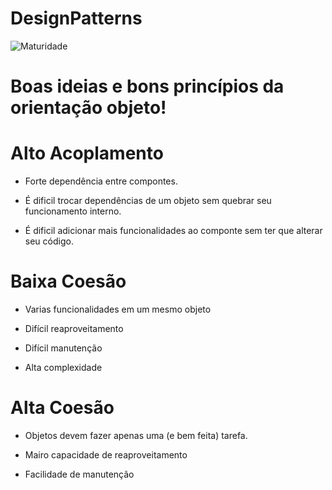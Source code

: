 # DesignPatterns
![Maturidade](https://github.com/thiagobritorocha/DesignPatterns/blob/master/dp.png) 

# Boas ideias e bons princípios da orientação objeto!

# Alto Acoplamento

- Forte dependência entre compontes.

- É dificil trocar dependências de um objeto sem quebrar seu funcionamento interno.

- É dificil adicionar mais funcionalidades ao componte sem ter que alterar seu código.


# Baixa Coesão

- Varias funcionalidades em um mesmo objeto

- Difícil reaproveitamento

- Difícil manutenção

- Alta complexidade

# Alta Coesão

- Objetos devem fazer apenas uma (e  bem feita) tarefa.

- Mairo capacidade de reaproveitamento

- Facilidade de manutenção 
